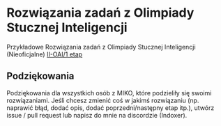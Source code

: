 # Rozwiązania zadań z Olimpiady Stucznej Inteligencji
Przykładowe Rozwiązania zadań z Olimpiady Stucznej Inteligencji (Nieoficjalne)
[II-OAI/1 etap](II-OAI/1%20etap)

## Podziękowania
Podziękowania dla wszystkich osób z MIKO, które podzieliły się swoimi rozwiązaniami. Jeśli chcesz zmienić coś w jakimś rozwiązaniu (np. naprawić błąd, dodać opis, dodać poprzedni/następny etap itp.), utwórz issue / pull request lub napisz do mnie na discordzie (Indoxer).